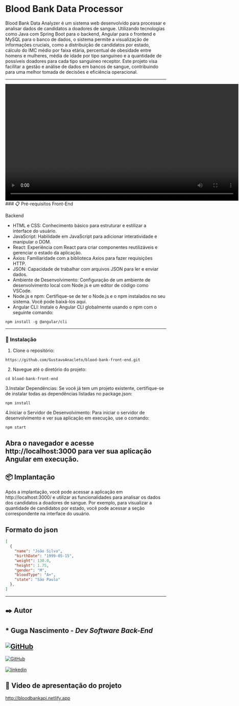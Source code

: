 # Blood Bank Data Processor

Blood Bank Data Analyzer é um sistema web desenvolvido para processar e analisar dados de candidatos a doadores de sangue. Utilizando tecnologias como Java com Spring Boot para o backend, Angular para o frontend e MySQL para o banco de dados, o sistema permite a visualização de informações cruciais, como a distribuição de candidatos por estado, cálculo do IMC médio por faixa etária, percentual de obesidade entre homens e mulheres, média de idade por tipo sanguíneo e a quantidade de possíveis doadores para cada tipo sanguíneo receptor. Este projeto visa facilitar a gestão e análise de dados em bancos de sangue, contribuindo para uma melhor tomada de decisões e eficiência operacional.
___
<video src="https://bloodbankapi.netlify.app/" alt="CV" width="730">
</video>
### 📋 Pré-requisitos Front-End 

Backend
- HTML e CSS: Conhecimento básico para estruturar e estilizar a interface do usuário.
- JavaScript: Habilidade em JavaScript para adicionar interatividade e manipular o DOM.
- React: Experiência com React para criar componentes reutilizáveis e gerenciar o estado da aplicação.
- Axios: Familiaridade com a biblioteca Axios para fazer requisições HTTP.
- JSON: Capacidade de trabalhar com arquivos JSON para ler e enviar dados.
- Ambiente de Desenvolvimento: Configuração de um ambiente de desenvolvimento local com Node.js e um editor de código como VSCode.
- Node.js e npm: Certifique-se de ter o Node.js e o npm instalados no seu sistema. Você pode baixá-los aqui.
- Angular CLI: Instale o Angular CLI globalmente usando o npm com o seguinte comando:
```
npm install -g @angular/cli

```

___

### 🔧 Instalação

1. Clone o repositório:
```
https://github.com/GustavoAnacleto/blood-bank-front-end.git
```
2. Navegue até o diretório do projeto:
```
cd blood-bank-front-end
```

3.Instalar Dependências: Se você já tem um projeto existente, certifique-se de instalar todas as dependências listadas no package.json:
```
npm install
```
4.Iniciar o Servidor de Desenvolvimento: Para iniciar o servidor de desenvolvimento e ver sua aplicação em execução, use o comando:
```
npm start
```
## Abra o navegador e acesse http://localhost:3000 para ver sua aplicação Angular em execução.

## 📦 Implantação

Após a implantação, você pode acessar a aplicação em http://localhost:3000/ e utilizar as funcionalidades para analisar os dados dos candidatos a doadores de sangue. Por exemplo, para visualizar a quantidade de candidatos por estado, você pode acessar a seção correspondente na interface do usuário.
## Formato do json
```json
[
  {
    "name": "João Silva",
    "birthDate": "1999-05-15",
    "weight": 130.0,
    "height": 1.75,
    "gender": "M",
    "bloodType": "A+",
    "state": "São Paulo"
  },
]
```
___

## ✒️ Autor
## * **Guga Nascimento** - *Dev Software Back-End* <br> <br>[![GitHub](https://img.shields.io/badge/GitHub-000?style=for-the-badge&logo=github&logoColor=)](https://github.com/GustavoAnacleto)<br>
[![GitHub](https://img.shields.io/badge/GitHub-000?style=for-the-badge&logo=github&logoColor=)](https://github.com/Guga-Nascimento)<br> <br>[![linkedin](https://img.shields.io/badge/linkedin-0A66C2?style=for-the-badge&logo=linkedin&logoColor=white)](https://www.linkedin.com/in/guga-nascimento) 


## 🎁 Video de apresentação do projeto
<a>http://bloodbankapi.netlify.app</a>
